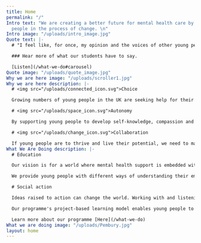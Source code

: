 ```yaml
---
title: Home
permalink: "/"
Intro text: "We are creating a better future for mental health care by involving young
  people in the process of change. \n"
Intro image: "/uploads/intro_image.jpg"
Quote text: |-
  # "I feel like, for once, my opinion and the voices of other young people have been listened to and that they actually matter."

  ### Hear more of what our students have to say.

  [Listen](/what-we-do#carousel)
Quote image: "/uploads/quote_image.jpg"
Why we are here image: "/uploads/scroller1.jpg"
Why we are here description: |-
  # <img src="/uploads/connected_icon.svg">Choice

  Growing numbers of young people in the UK are seeking help for their mental health, but many aren’t getting the support they want or need. With the NHS unable to meet the rising demand, we believe it's time for a new approach, one that is co-created with young people outside of clinical settings.

  # <img src="/uploads/space_icon.svg">Autonomy

  By supporting young people to develop self-knowledge, compassion and curiosity towards their inner life, we can help them find meaning in suffering. We run trauma-informed mental health education programmes in schools, providing young people with an understanding of mental health that functions without the use of diagnostic labels.

  # <img src="/uploads/change_icon.svg">Collaboration

  If young people are to thrive and live their potential, we need to make sure our society's approach to mental health is working. We work alongside young people and psychologists to create social impact and research projects that enable young people's experiences, views and ideas to be a driving force for change.
What We Are Doing description: |-
  # Education

  Our vision is for a world where mental health support is embedded within systems, not separate from them. Where times of suffering don't disconnect us, but help us align with who we are, acknowledge our needs, and make sense of our lives, together.

  We provide young people with different ways of understanding their emotional world through a programme that fosters self awareness, connection, and hope. Our work is based on Psychosynthesis Psychotherapy and a range of psychological models that explore the human experience.

  # Social action

  Ideas raised to action can change the world. Working with and listening to young people, we combine insights with social action so that the problems we find can be transformed into meaningful change.

  Our programme's project-based learning model enables young people to identify key issues affecting their wellbeing, and then design and lead a social impact initiative as a solution.

  Learn more about our programme [Here](/what-we-do)
What we are doing image: "/uploads/Pembury.jpg"
layout: home
---
```


